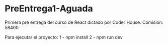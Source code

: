 # PreEntrega1-Aguada
Primera pre entrega del curso de React dictado por Coder House. Comisión: 58400

Para ejecutar el proyecto:
1 - npm install
2 - npm run dev
